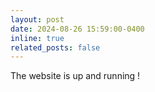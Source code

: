 ```yaml
---
layout: post
date: 2024-08-26 15:59:00-0400
inline: true
related_posts: false
---
```


The website is up and running !
